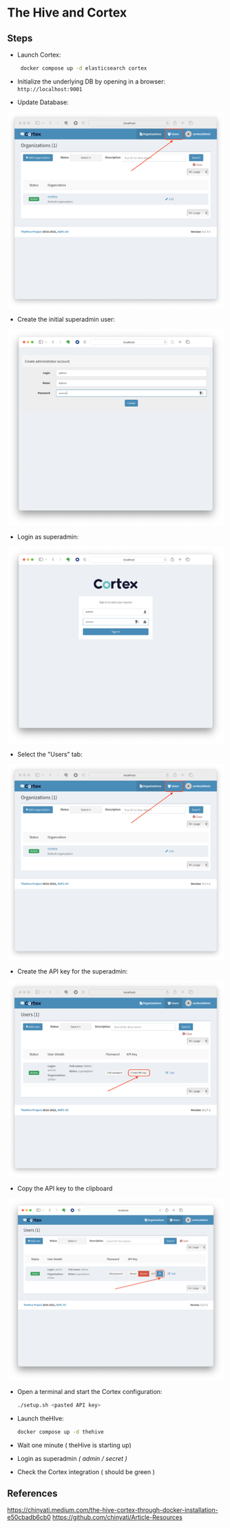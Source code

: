 # The Hive and Cortex

## Steps

- Launch Cortex:

  ```bash
   docker compose up -d elasticsearch cortex
  ```

- Initialize the underlying DB by opening in a browser: `http://localhost:9001`

- Update Database:

![Cortex - Update DB](/assets/Cortex%20-%20Select%20Users%20tab.png)

- Create the initial superadmin user:

![Cortex - Create admin](/assets/Cortex%20-%20Create%20admin.png)

- Login as superadmin:

![Cortex - Initial Login](/assets/Cortex%20-%20Initial%20Login.png)

- Select the "Users" tab:

![Cortex - Select Users tab](/assets/Cortex%20-%20Select%20Users%20tab.png)

- Create the API key for the superadmin:

![Cortex - Create API](/assets/Cortex%20-%20Create%20API.png)

- Copy the API key to the clipboard

![Cortex - Copy API to clipboard](/assets/Cortex%20-%20Copy%20API%20to%20clipboard.png)

- Open a terminal and start the Cortex configuration:

  ```bash
  ./setup.sh <pasted API key>
  ```

- Launch theHIve:

  ```bash
  docker compose up -d thehive
  ```

- Wait one minute ( theHive is starting up)

- Login as superadmin *( admin / secret )*

- Check the Cortex integration ( should be green )

## References

<https://chinyati.medium.com/the-hive-cortex-through-docker-installation-e50cbadb6cb0>
<https://github.com/chinyati/Article-Resources>
